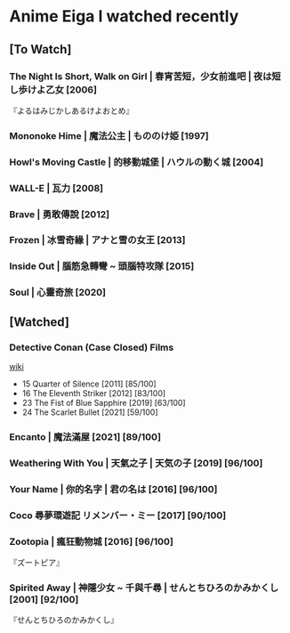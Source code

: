 # Anime Eiga I watched recently

## \[To Watch]

### The Night Is Short, Walk on Girl | 春宵苦短，少女前進吧 | 夜は短し歩けよ乙女 \[2006]

『よるはみじかしあるけよおとめ』

### Mononoke Hime | 魔法公主 | もののけ姫 \[1997] <a href="#firstheading" id="firstheading"></a>

### Howl's Moving Castle | 的移動城堡 | ハウルの動く城 \[2004] <a href="#firstheading" id="firstheading"></a>

### WALL-E | 瓦力 \[2008]

### Brave | 勇敢傳說 \[2012]

### Frozen | 冰雪奇緣 | アナと雪の女王 \[2013]

### Inside Out | 腦筋急轉彎 \~ 頭腦特攻隊 \[2015] <a href="#firstheading" id="firstheading"></a>

### Soul | **心靈奇旅 \[2020]**

## \[Watched]

### Detective Conan (Case Closed) Films

[wiki](https://en.wikipedia.org/wiki/List\_of\_Case\_Closed\_films)

* 15 Quarter of Silence \[2011] \[85/100]
* 16 The Eleventh Striker \[2012] \[83/100]
* 23 The Fist of Blue Sapphire \[2019] \[63/100]
* 24 The Scarlet Bullet \[2021] \[59/100]

### Encanto | 魔法滿屋 \[2021] \[89/100]

### Weathering With You | 天氣之子 | 天気の子 \[2019] \[96/100]

### Your Name | 你的名字 | 君の名は \[2016] \[96/100]

### Coco 尋夢環遊記 リメンバー・ミー \[2017] \[90/100]

### Zootopia | 瘋狂動物城 \[2016] \[96/100]

『ズートピア』

### Spirited Away | 神隱少女 \~ 千與千尋 | せんとちひろのかみかくし \[2001] \[92/100]

『せんとちひろのかみかくし』
